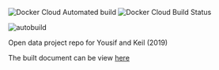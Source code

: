 ![Docker Cloud Automated build](https://img.shields.io/docker/cloud/automated/lcolling/odp-yousif)
![Docker Cloud Build Status](https://img.shields.io/docker/cloud/build/lcolling/odp-yousif)

![autobuild](https://github.com/ljcolling/odp-yousif/workflows/autobuild/badge.svg)

Open data project repo for Yousif and Keil (2019)

The built document can be view [here](https://git.colling.net.nz/odp-yousif/)